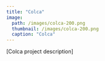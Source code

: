 ```yaml
---
title: "Colca"
image:
  path: /images/colca-200.png
  thumbnail: /images/colca-200.png
  caption: "Colca"
---
```


[Colca project description]